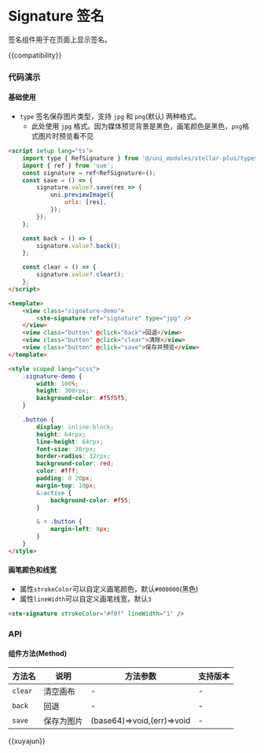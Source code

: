 # Signature 签名

签名组件用于在页面上显示签名。

{{compatibility}}

### 代码演示

#### 基础使用

-   `type` 签名保存图片类型，支持 `jpg` 和 `png`(默认) 两种格式。
    -   此处使用 `jpg` 格式。因为媒体预览背景是黑色，画笔颜色是黑色，`png`格式图片时预览看不见

```html
<script setup lang="ts">
    import type { RefSignature } from '@/uni_modules/stellar-plus/types/refComponents';
    import { ref } from 'vue';
    const signature = ref<RefSignature>();
    const save = () => {
        signature.value?.save(res => {
            uni.previewImage({
                urls: [res],
            });
        });
    };

    const back = () => {
        signature.value?.back();
    };

    const clear = () => {
        signature.value?.clear();
    };
</script>

<template>
    <view class="signature-demo">
        <ste-signature ref="signature" type="jpg" />
    </view>
    <view class="button" @click="back">回退</view>
    <view class="button" @click="clear">清除</view>
    <view class="button" @click="save">保存并预览</view>
</template>

<style scoped lang="scss">
    .signature-demo {
        width: 100%;
        height: 300rpx;
        background-color: #f5f5f5;
    }

    .button {
        display: inline-block;
        height: 64rpx;
        line-height: 64rpx;
        font-size: 30rpx;
        border-radius: 32rpx;
        background-color: red;
        color: #fff;
        padding: 0 20px;
        margin-top: 10px;
        &:active {
            background-color: #f55;
        }

        & + .button {
            margin-left: 8px;
        }
    }
</style>
```

#### 画笔颜色和线宽

-   属性`strokeColor`可以自定义画笔颜色，默认`#000000`(黑色)
-   属性`lineWidth`可以自定义画笔线宽，默认`3`

```html
<ste-signature strokeColor="#f0f" lineWidth="1" />
```

### API

<!-- props -->

#### 组件方法(Method)

| 方法名  | 说明       | 方法参数                   | 支持版本 |
| ------- | ---------- | -------------------------- | -------- |
| `clear` | 清空画布   | -                          | -        |
| `back`  | 回退       | -                          | -        |
| `save`  | 保存为图片 | (base64)=>void,(err)=>void | -        |

{{xuyajun}}
